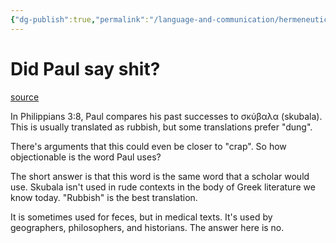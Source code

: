```yaml
---
{"dg-publish":true,"permalink":"/language-and-communication/hermeneutics/did-paul-say-shit/","tags":["hermeneutics"],"noteIcon":1}
---
```



# Did Paul say shit?

[source](https://www.biola.edu/blogs/good-book-blog/2015/did-the-apostle-paul-use-profanity)

In Philippians 3:8, Paul compares his past successes to σκύβαλα (skubala). This is usually translated as rubbish, but some translations prefer "dung". 

There's arguments that this could even be closer to "crap". So how objectionable is the word Paul uses?

The short answer is that this word is the same word that a scholar would use. Skubala isn't used in rude contexts in the body of Greek literature we know today. "Rubbish" is the best translation. 

It is sometimes used for feces, but in medical texts. It's used by geographers, philosophers, and historians. The answer here is no.